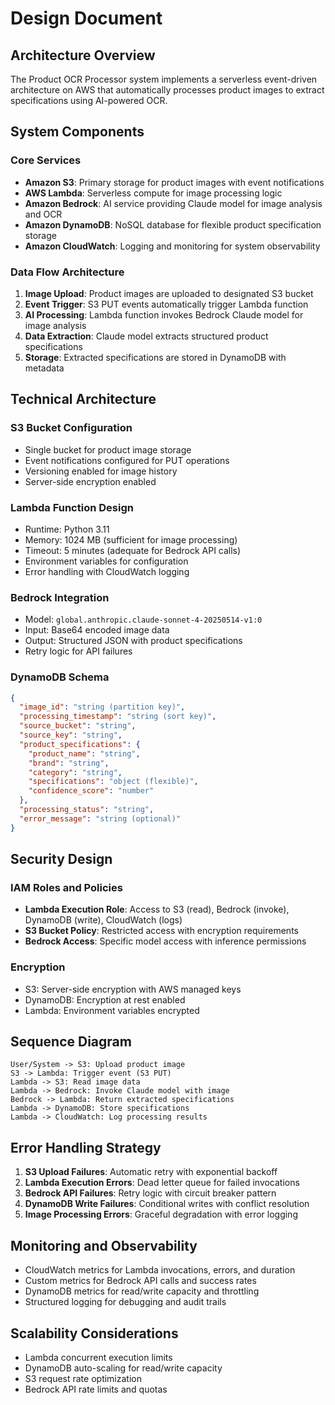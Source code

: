 # Design Document

## Architecture Overview

The Product OCR Processor system implements a serverless event-driven architecture on AWS that automatically processes product images to extract specifications using AI-powered OCR.

## System Components

### Core Services
- **Amazon S3**: Primary storage for product images with event notifications
- **AWS Lambda**: Serverless compute for image processing logic
- **Amazon Bedrock**: AI service providing Claude model for image analysis and OCR
- **Amazon DynamoDB**: NoSQL database for flexible product specification storage
- **Amazon CloudWatch**: Logging and monitoring for system observability

### Data Flow Architecture

1. **Image Upload**: Product images are uploaded to designated S3 bucket
2. **Event Trigger**: S3 PUT events automatically trigger Lambda function
3. **AI Processing**: Lambda function invokes Bedrock Claude model for image analysis
4. **Data Extraction**: Claude model extracts structured product specifications
5. **Storage**: Extracted specifications are stored in DynamoDB with metadata

## Technical Architecture

### S3 Bucket Configuration
- Single bucket for product image storage
- Event notifications configured for PUT operations
- Versioning enabled for image history
- Server-side encryption enabled

### Lambda Function Design
- Runtime: Python 3.11
- Memory: 1024 MB (sufficient for image processing)
- Timeout: 5 minutes (adequate for Bedrock API calls)
- Environment variables for configuration
- Error handling with CloudWatch logging

### Bedrock Integration
- Model: `global.anthropic.claude-sonnet-4-20250514-v1:0`
- Input: Base64 encoded image data
- Output: Structured JSON with product specifications
- Retry logic for API failures

### DynamoDB Schema
```json
{
  "image_id": "string (partition key)",
  "processing_timestamp": "string (sort key)",
  "source_bucket": "string",
  "source_key": "string",
  "product_specifications": {
    "product_name": "string",
    "brand": "string",
    "category": "string",
    "specifications": "object (flexible)",
    "confidence_score": "number"
  },
  "processing_status": "string",
  "error_message": "string (optional)"
}
```

## Security Design

### IAM Roles and Policies
- **Lambda Execution Role**: Access to S3 (read), Bedrock (invoke), DynamoDB (write), CloudWatch (logs)
- **S3 Bucket Policy**: Restricted access with encryption requirements
- **Bedrock Access**: Specific model access with inference permissions

### Encryption
- S3: Server-side encryption with AWS managed keys
- DynamoDB: Encryption at rest enabled
- Lambda: Environment variables encrypted

## Sequence Diagram

```
User/System -> S3: Upload product image
S3 -> Lambda: Trigger event (S3 PUT)
Lambda -> S3: Read image data
Lambda -> Bedrock: Invoke Claude model with image
Bedrock -> Lambda: Return extracted specifications
Lambda -> DynamoDB: Store specifications
Lambda -> CloudWatch: Log processing results
```

## Error Handling Strategy

1. **S3 Upload Failures**: Automatic retry with exponential backoff
2. **Lambda Execution Errors**: Dead letter queue for failed invocations
3. **Bedrock API Failures**: Retry logic with circuit breaker pattern
4. **DynamoDB Write Failures**: Conditional writes with conflict resolution
5. **Image Processing Errors**: Graceful degradation with error logging

## Monitoring and Observability

- CloudWatch metrics for Lambda invocations, errors, and duration
- Custom metrics for Bedrock API calls and success rates
- DynamoDB metrics for read/write capacity and throttling
- Structured logging for debugging and audit trails

## Scalability Considerations

- Lambda concurrent execution limits
- DynamoDB auto-scaling for read/write capacity
- S3 request rate optimization
- Bedrock API rate limits and quotas
